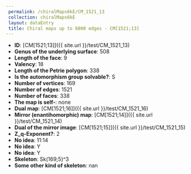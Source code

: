```yaml
--- 
 permalink: /chiralMaps6kE/CM_1521_13 
 collection: chiralMaps6kE
 layout: dataEntry
 title: Chiral maps up to 6000 edges - CM[1521;13]
---
```


- **ID**: [CM[1521;13]]({{ site.url }}/test/CM_1521_13)
- **Genus of the underlying surface**: 508
- **Length of the face**: 9
- **Valency**: 18
- **Length of the Petrie polygon**: 338
- **Is the automorphism group solvable?**: S
- **Number of vertices**: 169
- **Number of edges**: 1521
- **Number of faces**: 338
- **The map is self-**: none
- **Dual map**: [CM[1521;16]]({{ site.url }}/test/CM_1521_16)
- **Mirror (enantihomorphic) map**: [CM[1521;14]]({{ site.url }}/test/CM_1521_14)
- **Dual of the mirror image**: [CM[1521;15]]({{ site.url }}/test/CM_1521_15)
- **Z_q-Exponent?**: 2
- **No idea**:  11:14
- **No idea**: Y
- **No idea**: Y
- **Skeleton**: Sk(169;5)^3
- **Some other kind of skeleton**: nan
